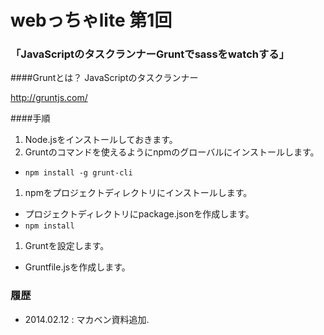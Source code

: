  webっちゃlite  第1回
===========


### 「JavaScriptのタスクランナーGruntでsassをwatchする」

####Gruntとは？
JavaScriptのタスクランナー

http://gruntjs.com/

####手順
1. Node.jsをインストールしておきます。
1. Gruntのコマンドを使えるようにnpmのグローバルにインストールします。
 * `npm install -g grunt-cli`
1. npmをプロジェクトディレクトリにインストールします。
 * プロジェクトディレクトリにpackage.jsonを作成します。
 * `npm install`
1. Gruntを設定します。
 * Gruntfile.jsを作成します。



### 履歴

+ 2014.02.12 : マカベン資料追加.

